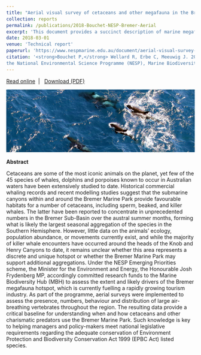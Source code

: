 ```yaml
---
title: "Aerial visual survey of cetaceans and other megafauna in the Bremer Marine Park and surrounding areas"
collection: reports
permalink: /publications/2018-Bouchet-NESP-Bremer-Aerial
excerpt: 'This document provides a succinct description of marine megafauna sightings collected during aerial surveys of the Bremer Marine Park.'
date: 2018-03-01  
venue: 'Technical report'
paperurl: 'https://www.nespmarine.edu.au/document/aerial-visual-survey-cetaceans-and-other-megafauna-bremer-marine-park-and-surrounding-areas'
citation: '<strong>Bouchet P,</strong> Wellard R, Erbe C, Meeuwig J. 2018. Aerial visual survey of cetaceans and other megafauna in the Bremer Marine Park and surrounding areas. Short communication prepared for
the National Environmental Science Programme (NESP), Marine Biodiversity Hub, 5 p.'
---
```

<i class="fa fa-link" aria-hidden="true"></i> <a href="https://www.nespmarine.edu.au/document/aerial-visual-survey-cetaceans-and-other-megafauna-bremer-marine-park-and-surrounding-areas"> Read online</a> &nbsp;<span>&#124;</span> &nbsp;<i class="fa fa-file-pdf-o" aria-hidden="true"></i> <a href="https://www.nespmarine.edu.au/system/files/Bouchet%20et%20al%20Aerial%20visual%20survey%20of%20cetaceans%20megafauna%20BremerNESP_EP2_ShortCommunication_Aerial_final.pdf">  Download (PDF)</a>

<img src='/images/Bouchet2018-Bremer-Aerial-hero.jpg'>
<br>

<strong>Abstract</strong>

Cetaceans are some of the most iconic animals on the planet, yet few of the 45 species of whales, dolphins and porpoises known to occur in Australian waters have been extensively studied to date. Historical commercial whaling records and recent modelling studies suggest that the submarine canyons within and around the Bremer Marine Park provide favourable habitats for a number of cetaceans, including sperm, beaked, and killer whales. The latter have been reported to concentrate in unprecedented numbers in the Bremer Sub-Basin over the austral summer months, forming what is likely the largest seasonal aggregation of the species in the Southern Hemisphere. However, little data on the animals’ ecology, population abundance, or movements currently exist, and while the majority of killer whale encounters have occurred around the heads of the Knob and Henry Canyons to date, it remains unclear whether this area represents a discrete and unique hotspot or whether the Bremer Marine Park may support additional aggregations.
Under the NESP Emerging Priorities scheme, the Minister for the Environment and Energy, the Honourable Josh Frydenberg MP, accordingly committed research funds to the Marine Biodiversity Hub (MBH) to assess the extent and likely drivers of the Bremer megafauna hotspot, which is currently fuelling a rapidly growing tourism industry. As part of the programme, aerial surveys were implemented to assess the presence, numbers, behaviour and distribution of large air-breathing vertebrates throughout the region. The resulting data provide a critical baseline for understanding when and how cetaceans and other charismatic predators use the Bremer Marine Park. Such knowledge is key to helping managers and policy-makers meet national legislative requirements regarding the adequate conservation of Environment Protection and Biodiversity Conservation Act 1999 (EPBC Act) listed species.
